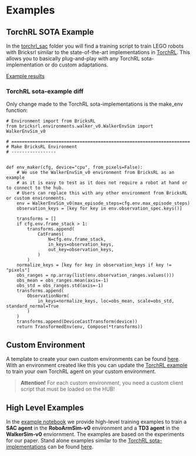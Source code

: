 # Examples 

## TorchRL SOTA Example

In the [torchrl_sac](./torchrl_sac/) folder you will find a training script to train LEGO robots with Bricksrl similar to the state-of-the-art implementations in [TorchRL](https://github.com/pytorch/rl/tree/main/sota-implementations). This allows you to basically plug-and-play with any TorchRL sota-implementation or do custom adaptations.

[Example results](https://wandb.ai/sebastian-dittert/bricksrl_torchrl_sac_example?nw=nwusersebastiandittert)

### TorchRL sota-example diff

Only change made to the TorchRL sota-implementations is the make_env function:

```
# Environment import from BricksRL
from bricksrl.environments.walker_v0.WalkerEnvSim import WalkerEnvSim_v0

# ====================================================================
# Make BricksRL Environment
# -----------------


def env_maker(cfg, device="cpu", from_pixels=False):
    # We use the WalkerEnvSim_v0 environment from BricksRL as an example
    # as it is easy to test as it does not require a robot at hand or to connect to the hub.
    # Users can replace this with any other environment from BricksRL or custom environments.
    env = WalkerEnvSim_v0(max_episode_steps=cfg.env.max_episode_steps)
    observation_keys = [key for key in env.observation_spec.keys()]

    transforms = []
    if cfg.env.frame_stack > 1:
        transforms.append(
            CatFrames(
                N=cfg.env.frame_stack,
                in_keys=observation_keys,
                out_key=observation_keys,
            )
        )
    normalize_keys = [key for key in observation_keys if key != "pixels"]
    obs_ranges = np.array(list(env.observation_ranges.values()))
    obs_mean = obs_ranges.mean(axis=-1)
    obs_std = obs_ranges.std(axis=-1)
    transforms.append(
        ObservationNorm(
            in_keys=normalize_keys, loc=obs_mean, scale=obs_std, standard_normal=True
        )
    )
    transforms.append(DeviceCastTransform(device))
    return TransformedEnv(env, Compose(*transforms))

```




## Custom Environment 
A template to create your own custom environments can be found [here](./custom_env.py). With an environment created like this you can update the [TorchRL example](./torchrl_sac) to train your own TorchRL agent on your custom environment.

> **Attention!** For each custom environment, you need a custom client script that must be loaded on the HUB!

## High Level Examples
In the [example notebook](./example_notebook.ipynb) we provide high-level training examples to train a **SAC agent** in the **RoboArmSim-v0** environment and a **TD3 agent** in the **WalkerSim-v0** enviornment.
The examples are based on the experiments for our paper. Stand alone examples similar to the [TorchRL sota-implementations](https://github.com/pytorch/rl/tree/main/sota-implementations) can be found [here](./torchrl_sac).